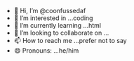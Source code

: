 - 👋 Hi, I’m @coonfussedaf
- 👀 I’m interested in ...coding
- 🌱 I’m currently learning ...html
- 💞️ I’m looking to collaborate on ...
- 📫 How to reach me ...prefer not to say
- 😄 Pronouns: ...he/him


<!---
coonfussedaf/coonfussedaf is a ✨ special ✨ repository because its `README.md` (this file) appears on your GitHub profile.
You can click the Preview link to take a look at your changes.
--->
